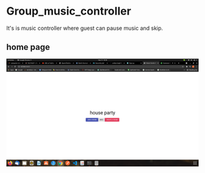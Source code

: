 # Group_music_controller
It's is music controller where guest can pause music and skip.

## home page
![alt text](https://github.com/omkarsingh1008/Group_music_controller/blob/main/Screenshot%20from%202021-09-14%2018-48-15.png)
